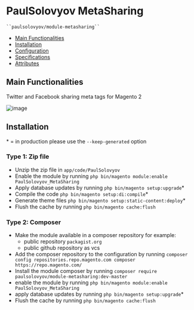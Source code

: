 # PaulSolovyov MetaSharing

    ``paulsolovyov/module-metasharing``

 - [Main Functionalities](#markdown-header-main-functionalities)
 - [Installation](#markdown-header-installation)
 - [Configuration](#markdown-header-configuration)
 - [Specifications](#markdown-header-specifications)
 - [Attributes](#markdown-header-attributes)


## Main Functionalities
Twitter and Facebook sharing meta tags for Magento 2

![image](https://user-images.githubusercontent.com/108321336/218646463-a39fd35c-578f-42f0-a5ba-370073641c2b.png)


## Installation
\* = in production please use the `--keep-generated` option

### Type 1: Zip file

 - Unzip the zip file in `app/code/PaulSolovyov`
 - Enable the module by running `php bin/magento module:enable PaulSolovyov_MetaSharing`
 - Apply database updates by running `php bin/magento setup:upgrade`\*
 - Compile the code `php bin/magento setup:di:compile`\*
 - Generate theme files `php bin/magento setup:static-content:deploy`\*
 - Flush the cache by running `php bin/magento cache:flush`

### Type 2: Composer

 - Make the module available in a composer repository for example:
    - public repository `packagist.org`
    - public github repository as vcs
 - Add the composer repository to the configuration by running `composer config repositories.repo.magento.com composer https://repo.magento.com/`
 - Install the module composer by running `composer require paulsolovyov/module-metasharing:dev-master`
 - enable the module by running `php bin/magento module:enable PaulSolovyov_MetaSharing`
 - apply database updates by running `php bin/magento setup:upgrade`\*
 - Flush the cache by running `php bin/magento cache:flush`
